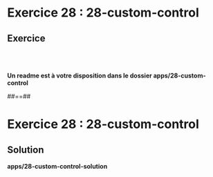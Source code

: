 <!-- .slide: class="exercice" -->
# Exercice 28 : 28-custom-control
## Exercice

<br><br>

<b>Un readme est à votre disposition dans le dossier apps/28-custom-control</b>

##==##

<!-- .slide: class="full-center exercice" -->
# Exercice 28 : 28-custom-control
## Solution
__apps/28-custom-control-solution__
